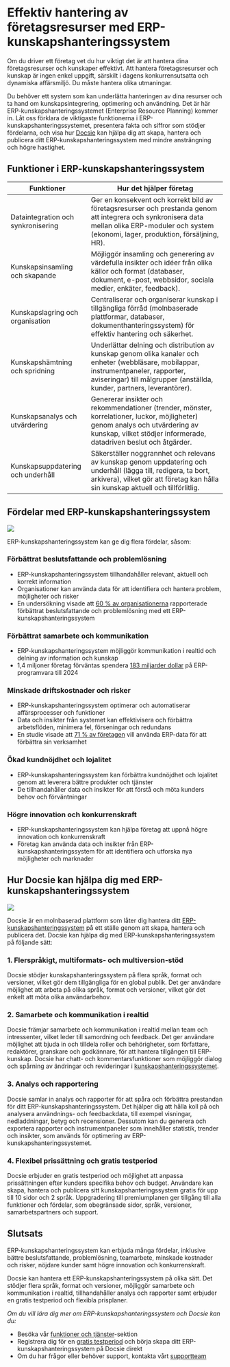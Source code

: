 # Effektiv hantering av företagsresurser med ERP-kunskapshanteringssystem

Om du driver ett företag vet du hur viktigt det är att hantera dina företagsresurser och kunskaper effektivt. Att hantera företagsresurser och kunskap är ingen enkel uppgift, särskilt i dagens konkurrensutsatta och dynamiska affärsmiljö. Du måste hantera olika utmaningar.

Du behöver ett system som kan underlätta hanteringen av dina resurser och ta hand om kunskapsintegrering, optimering och användning. Det är här ERP-kunskapshanteringssystemet (Enterprise Resource Planning) kommer in. Låt oss förklara de viktigaste funktionerna i ERP-kunskapshanteringssystemet, presentera fakta och siffror som stödjer fördelarna, och visa hur [Docsie](https://www.docsie.io/) kan hjälpa dig att skapa, hantera och publicera ditt ERP-kunskapshanteringssystem med mindre ansträngning och högre hastighet.

## Funktioner i ERP-kunskapshanteringssystem

|Funktioner|Hur det hjälper företag|
|-|-|
|Dataintegration och synkronisering|Ger en konsekvent och korrekt bild av företagsresurser och prestanda genom att integrera och synkronisera data mellan olika ERP-moduler och system (ekonomi, lager, produktion, försäljning, HR).|
|Kunskapsinsamling och skapande|Möjliggör insamling och generering av värdefulla insikter och idéer från olika källor och format (databaser, dokument, e-post, webbsidor, sociala medier, enkäter, feedback).|
|Kunskapslagring och organisation|Centraliserar och organiserar kunskap i tillgängliga förråd (molnbaserade plattformar, databaser, dokumenthanteringssystem) för effektiv hantering och säkerhet.|
|Kunskapshämtning och spridning|Underlättar delning och distribution av kunskap genom olika kanaler och enheter (webbläsare, mobilappar, instrumentpaneler, rapporter, aviseringar) till målgrupper (anställda, kunder, partners, leverantörer).|
|Kunskapsanalys och utvärdering|Genererar insikter och rekommendationer (trender, mönster, korrelationer, luckor, möjligheter) genom analys och utvärdering av kunskap, vilket stödjer informerade, datadriven beslut och åtgärder.|
|Kunskapsuppdatering och underhåll|Säkerställer noggrannhet och relevans av kunskap genom uppdatering och underhåll (lägga till, redigera, ta bort, arkivera), vilket gör att företag kan hålla sin kunskap aktuell och tillförlitlig.|

## Fördelar med ERP-kunskapshanteringssystem

![](https://cdn.docsie.io/workspace_PfNzfGj3YfKKtTO4T/doc_QiqgSuNoJpspcExF3/file_l2Mq18FP5mtav3Rpz/image4.png)

ERP-kunskapshanteringssystem kan ge dig flera fördelar, såsom:

### Förbättrat beslutsfattande och problemlösning

- ERP-kunskapshanteringssystem tillhandahåller relevant, aktuell och korrekt information
- Organisationer kan använda data för att identifiera och hantera problem, möjligheter och risker
- En undersökning visade att [60 % av organisationerna](https://www.architectureandgovernance.com/applications-technology/sixty-percent-of-businesses-in-survey-have-already-implemented-an-erp-system/) rapporterade förbättrat beslutsfattande och problemlösning med ett ERP-kunskapshanteringssystem

### Förbättrat samarbete och kommunikation

- ERP-kunskapshanteringssystem möjliggör kommunikation i realtid och delning av information och kunskap
- 1,4 miljoner företag förväntas spendera [183 miljarder dollar](https://www.bluelinkerp.com/blog/must-know-erp-statistics-trends/#:~:text=ERP%20Market%20Share%20(Statistics)&text=The%20global%20ERP%20market%20has,on%20ERP%20software%20in%202024.) på ERP-programvara till 2024

### Minskade driftskostnader och risker

- ERP-kunskapshanteringssystem optimerar och automatiserar affärsprocesser och funktioner
- Data och insikter från systemet kan effektivisera och förbättra arbetsflöden, minimera fel, förseningar och redundans
- En studie visade att [71 % av företagen](https://www.bluelinkerp.com/blog/must-know-erp-statistics-trends/#:~:text=ERP%20Market%20Share%20(Statistics)&text=The%20global%20ERP%20market%20has,on%20ERP%20software%20in%202024.') vill använda ERP-data för att förbättra sin verksamhet

### Ökad kundnöjdhet och lojalitet

- ERP-kunskapshanteringssystem kan förbättra kundnöjdhet och lojalitet genom att leverera bättre produkter och tjänster
- De tillhandahåller data och insikter för att förstå och möta kunders behov och förväntningar

### Högre innovation och konkurrenskraft

- ERP-kunskapshanteringssystem kan hjälpa företag att uppnå högre innovation och konkurrenskraft
- Företag kan använda data och insikter från ERP-kunskapshanteringssystem för att identifiera och utforska nya möjligheter och marknader

## Hur Docsie kan hjälpa dig med ERP-kunskapshanteringssystem

![](https://cdn.docsie.io/workspace_PfNzfGj3YfKKtTO4T/doc_QiqgSuNoJpspcExF3/file_PrQtCfwgYTP3usd7q/image3.png)

Docsie är en molnbaserad plattform som låter dig hantera ditt [ERP-kunskapshanteringssystem](https://site.docsie.io/enterprise-documentation) på ett ställe genom att skapa, hantera och publicera det. Docsie kan hjälpa dig med ERP-kunskapshanteringssystem på följande sätt:

### 1. Flerspråkigt, multiformats- och multiversion-stöd

Docsie stödjer kunskapshanteringssystem på flera språk, format och versioner, vilket gör dem tillgängliga för en global publik. Det ger användare möjlighet att arbeta på olika språk, format och versioner, vilket gör det enkelt att möta olika användarbehov.

### 2. Samarbete och kommunikation i realtid

Docsie främjar samarbete och kommunikation i realtid mellan team och intressenter, vilket leder till samordning och feedback. Det ger användare möjlighet att bjuda in och tilldela roller och behörigheter, som författare, redaktörer, granskare och godkännare, för att hantera tillgången till ERP-kunskap. Docsie har chatt- och kommentarsfunktioner som möjliggör dialog och spårning av ändringar och revideringar i [kunskapshanteringssystemet](https://site.docsie.io/quick-deploy-managed-knowledge-portals).

### 3. Analys och rapportering

Docsie samlar in analys och rapporter för att spåra och förbättra prestandan för ditt ERP-kunskapshanteringssystem. Det hjälper dig att hålla koll på och analysera användnings- och feedbackdata, till exempel visningar, nedladdningar, betyg och recensioner. Dessutom kan du generera och exportera rapporter och instrumentpaneler som innehåller statistik, trender och insikter, som används för optimering av ERP-kunskapshanteringssystemet.

### 4. Flexibel prissättning och gratis testperiod

Docsie erbjuder en gratis testperiod och möjlighet att anpassa prissättningen efter kunders specifika behov och budget. Användare kan skapa, hantera och publicera sitt kunskapshanteringssystem gratis för upp till 10 sidor och 2 språk. Uppgradering till premiumplanen ger tillgång till alla funktioner och fördelar, som obegränsade sidor, språk, versioner, samarbetspartners och support.

## Slutsats

ERP-kunskapshanteringssystem kan erbjuda många fördelar, inklusive bättre beslutsfattande, problemlösning, teamarbete, minskade kostnader och risker, nöjdare kunder samt högre innovation och konkurrenskraft.

Docsie kan hantera ett ERP-kunskapshanteringssystem på olika sätt. Det stödjer flera språk, format och versioner, möjliggör samarbete och kommunikation i realtid, tillhandahåller analys och rapporter samt erbjuder en gratis testperiod och flexibla prisplaner.

*Om du vill lära dig mer om ERP-kunskapshanteringssystem och Docsie kan du:*

- Besöka vår [funktioner och tjänster](https://www.docsie.io/)-sektion
- Registrera dig för en [gratis testperiod](https://app.docsie.io/login/#/register?utm=li-5/) och börja skapa ditt ERP-kunskapshanteringssystem på Docsie direkt
- Om du har frågor eller behöver support, kontakta vårt [supportteam](https://www.docsie.io/demo/)